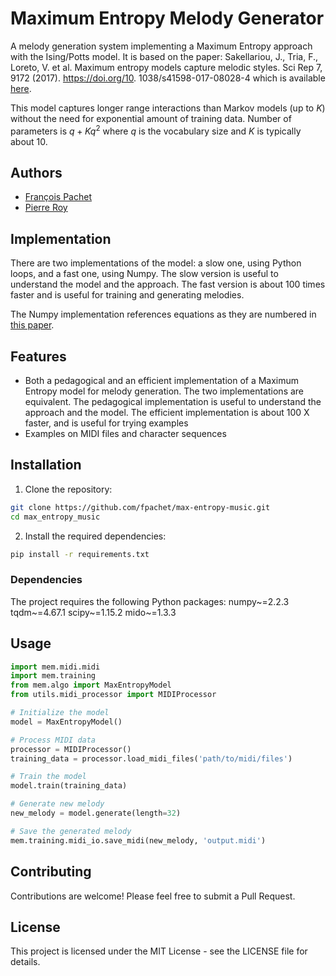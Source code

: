 # Maximum Entropy Melody Generator

A melody generation system implementing a Maximum Entropy approach with the Ising/Potts model.
It is based on the paper:
Sakellariou, J., Tria, F., Loreto, V. et al. Maximum entropy models capture melodic styles. Sci Rep 7, 9172 (2017). https://doi.org/10. 
1038/s41598-017-08028-4 which is available [here](https://www.nature.com/articles/s41598-017-08028-4).

This model captures longer range interactions than Markov models (up to $K$) without the need for exponential amount of training data.
Number of parameters is $q + Kq^2$ where $q$ is the vocabulary size and $K$ is typically about 10.

## Authors
- [François Pachet](https://github.com/fpachet)
- [Pierre Roy](https://github.com/roypie)
 
## Implementation

There are two implementations of the model: a slow one, using Python loops, and a fast one, using Numpy. The slow version is useful to understand the model and the approach. The fast version is about 100 times faster and is useful for training and generating melodies.

The Numpy implementation references equations as they are numbered in [this paper](
https://static-content.springer.com/esm/art%3A10.1038%2Fs41598-017-08028-4/MediaObjects/41598_2017_8028_MOESM49_ESM.pdf).
## Features

- Both a pedagogical and an efficient implementation of a Maximum Entropy model for melody generation.
The two implementations are equivalent. 
The pedagogical implementation is useful to understand the approach and the model.
The efficient implementation is about 100 X faster, and is useful for trying examples
- Examples on MIDI files and character sequences

## Installation

1. Clone the repository:
```bash
git clone https://github.com/fpachet/max-entropy-music.git
cd max_entropy_music
```

2. Install the required dependencies:
```bash
pip install -r requirements.txt
```

### Dependencies

The project requires the following Python packages:
numpy~=2.2.3
tqdm~=4.67.1
scipy~=1.15.2
mido~=1.3.3

## Usage

```python
import mem.midi.midi
import mem.training
from mem.algo import MaxEntropyModel
from utils.midi_processor import MIDIProcessor

# Initialize the model
model = MaxEntropyModel()

# Process MIDI data
processor = MIDIProcessor()
training_data = processor.load_midi_files('path/to/midi/files')

# Train the model
model.train(training_data)

# Generate new melody
new_melody = model.generate(length=32)

# Save the generated melody
mem.training.midi_io.save_midi(new_melody, 'output.midi')
```

## Contributing

Contributions are welcome! Please feel free to submit a Pull Request.

## License

This project is licensed under the MIT License - see the LICENSE file for details.

